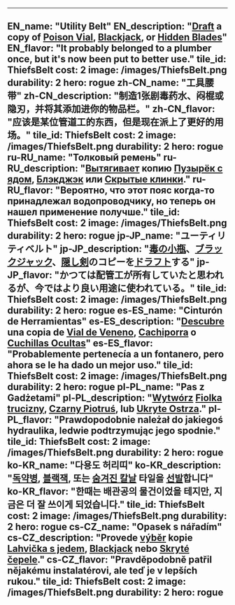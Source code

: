 ---

EN_name: "Utility Belt"
EN_description: "<u>Draft</u> a copy of <a href = '../en/items#PoisonPotion'>Poison Vial</a>, <a href = '../en/items#Blackjack'>Blackjack</a>, or <a href = '../en/abilities#HiddenBlades'>Hidden Blades</a>"
EN_flavor: "It probably belonged to a plumber once, but it's now been put to better use."
tile_id: ThiefsBelt
cost: 2
image: /images/ThiefsBelt.png
durability: 2
hero: rogue
zh-CN_name: "工具腰带"
zh-CN_description: "制造1张剧毒药水、闷棍或隐刃，并将其添加进你的物品栏。"
zh-CN_flavor: "应该是某位管道工的东西，但是现在派上了更好的用场。"
tile_id: ThiefsBelt
cost: 2
image: /images/ThiefsBelt.png
durability: 2
hero: rogue
ru-RU_name: "Толковый ремень"
ru-RU_description: "<u>Вытягивает</u> копию <a href = '../ru_ru/items#PoisonPotion'>Пузырёк с ядом</a>, <a href = '../ru_ru/items#Blackjack'>Блэкджэк</a> или <a href = '../ru_ru/abilities#HiddenBlades'>Скрытые клинки</a>."
ru-RU_flavor: "Вероятно, что этот пояс когда-то принадлежал водопроводчику, но теперь он нашел применение получше."
tile_id: ThiefsBelt
cost: 2
image: /images/ThiefsBelt.png
durability: 2
hero: rogue
jp-JP_name: "ユーティリティベルト"
jp-JP_description: "<a href = '../jp_jp/items#PoisonPotion'>毒の小瓶</a>、<a href = '../jp_jp/items#Blackjack'>ブラックジャック</a>、<a href = '../jp_jp/abilities#HiddenBlades'>隠し剣</a>のコピーを<u>ドラフト</u>する"
jp-JP_flavor: "かつては配管工が所有していたと思われるが、今ではより良い用途に使われている。"
tile_id: ThiefsBelt
cost: 2
image: /images/ThiefsBelt.png
durability: 2
hero: rogue
es-ES_name: "Cinturón de Herramientas"
es-ES_description: "<u>Descubre</u> una copia de <a href = '../es_es/items#PoisonPotion'>Vial de Veneno</a>, <a href = '../es_es/items#Blackjack'>Cachiporra</a> o <a href = '../es_es/abilities#HiddenBlades'>Cuchillas Ocultas</a>"
es-ES_flavor: "Probablemente pertenecía a un fontanero, pero ahora se le ha dado un mejor uso."
tile_id: ThiefsBelt
cost: 2
image: /images/ThiefsBelt.png
durability: 2
hero: rogue
pl-PL_name: "Pas z Gadżetami"
pl-PL_description: "<u>Wytwórz</u> <a href = '../pl_pl/items#PoisonPotion'>Fiolka trucizny</a>, <a href = '../pl_pl/items#Blackjack'>Czarny Piotruś</a>, lub <a href = '../pl_pl/abilities#HiddenBlades'>Ukryte Ostrza</a>."
pl-PL_flavor: "Prawdopodobnie należał do jakiegoś hydraulika, ledwie podtrzymując jego spodnie."
tile_id: ThiefsBelt
cost: 2
image: /images/ThiefsBelt.png
durability: 2
hero: rogue
ko-KR_name: "다용도 허리띠"
ko-KR_description: "<a href = '../ko_kr/items#PoisonPotion'>독약병</a>, <a href = '../ko_kr/items#Blackjack'>블랙잭</a>, 또는 <a href = '../ko_kr/abilities#HiddenBlades'>숨겨진 칼날</a> 타일을 <u>선발</u>합니다"
ko-KR_flavor: "한때는 배관공의 물건이었을 테지만, 지금은 더 잘 쓰이게 되었습니다."
tile_id: ThiefsBelt
cost: 2
image: /images/ThiefsBelt.png
durability: 2
hero: rogue
cs-CZ_name: "Opasek s nářadím"
cs-CZ_description: "Provede <u>výběr</u> kopie <a href = '../cs_cz/items#PoisonPotion'>Lahvička s jedem</a>, <a href = '../cs_cz/items#Blackjack'>Blackjack</a> nebo <a href = '../cs_cz/abilities#HiddenBlades'>Skryté čepele</a>."
cs-CZ_flavor: "Pravděpodobně patřil nějakému instalatérovi, ale teď je v lepších rukou."
tile_id: ThiefsBelt
cost: 2
image: /images/ThiefsBelt.png
durability: 2
hero: rogue
---